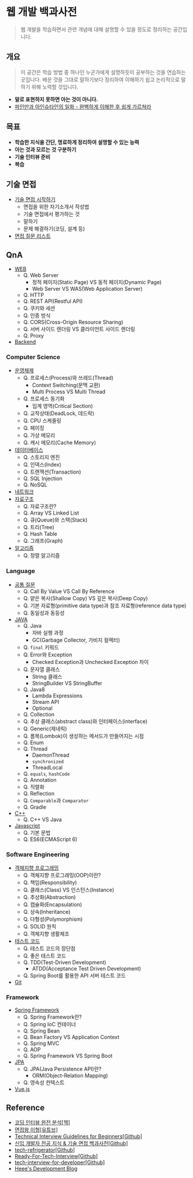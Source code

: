 # 웹 개발 백과사전
> 웹 개발을 학습하면서 관련 개념에 대해 설명할 수 있을 정도로 정리하는 공간입니다.


## 개요
> 이 공간은 학습 방법 중 하나인 누군가에게 설명하듯이 공부하는 것을 연습하는 곳입니다. 배운 것을 그대로 말하기보다 정리하여 이해하기 쉽고 논리적으로 말하기 위해 노력할 것입니다.

- **말로 표현하지 못하면 아는 것이 아니다.**
- [파인만과 아인슈타인의 일화 - 완벽하게 이해한 후 쉽게 가르쳐라](http://m.blog.daum.net/kdh5029/8289311?tp_nil_a=1)


## 목표
- **학습한 지식을 간단, 명료하게 정리하여 설명할 수 있는 능력**
- **아는 것과 모르는 것 구분하기**
- **기술 인터뷰 준비**
- **복습**


## 기술 면접
- [기술 면접 시작하기](https://github.com/CODEMCD/tech-speaking-for-web-developer/blob/master/Tech-Interview/Tech-Interview-start.md)
    - 면접을 위한 자기소개서 작성법
    - 기술 면접에서 평가하는 것
    - 말하기
    - 문제 해결하기(코딩, 설계 등)
- [면접 질문 리스트](https://github.com/CODEMCD/tech-speaking-for-web-developer/blob/master/Tech-Interview/Interview-Question-List.md)


## QnA
- [WEB](https://github.com/CODEMCD/technical-interview-speaking/blob/master/WEB/README.md)
    - Q. Web Server
        - 정적 페이지(Static Page) VS 동적 페이지(Dynamic Page)
        - Web Server VS WAS(Web Application Server)
    - Q. HTTP
    - Q. REST API(Restful API)
    - Q. 쿠키와 세션
    - Q. 인증 방식    
    - Q. CORS(Cross-Origin Resource Sharing)
    - Q. 서버 사이드 렌더링 VS 클라이언트 사이드 렌더링
    - Q. Proxy
- [Backend](https://github.com/CODEMCD/tech-speaking-for-web-developer/blob/master/Backend/README.md)

### Computer Science
- [운영체제](https://github.com/CODEMCD/technical-interview-speaking/blob/master/OS/README.md)
    - Q. 프로세스(Process)와 쓰레드(Thread)
        - Context Switching(문맥 교환)
        - Multi Process VS Multi Thread
    - Q. 프로세스 동기화
        - 임계 영역(Critical Section)
    - Q. 교착상태(DeadLock, 데드락)
    - Q. CPU 스케줄링
    - Q. 페이징
    - Q. 가상 메모리
    - Q. 캐시 메모리(Cache Memory)
- [데이터베이스](https://github.com/CODEMCD/technical-interview-speaking/blob/master/Database/README.md)
    - Q. 스토리지 엔진
    - Q. 인덱스(Index)
    - Q. 트랜잭션(Transaction)
    - Q. SQL Injection
    - Q. NoSQL
- [네트워크](https://github.com/CODEMCD/tech-speaking-for-web-developer/blob/master/Network/README.md)
- [자료구조](https://github.com/CODEMCD/technical-interview-speaking/blob/master/DataStructure/README.md)
    - Q. 자료구조란?
    - Q. Array VS Linked List
    - Q. 큐(Queue)와 스택(Stack)
    - Q. 트리(Tree)
    - Q. Hash Table
    - Q. 그래프(Graph)
- [알고리즘](https://github.com/CODEMCD/technical-interview-speaking/blob/master/Algorithm/README.md)
    - Q. 정렬 알고리즘

### Language
- [공통 질문](https://github.com/CODEMCD/technical-interview-speaking/blob/master/LanguageCommon/README.md)
    - Q. Call By Value VS Call By Reference
    - Q. 얕은 복사(Shallow Copy) VS 깊은 복사(Deep Copy)
    - Q. 기본 자료형(primitive data type)과 참조 자료형(reference data type)
    - Q. 동일성과 동등성
- [JAVA](https://github.com/CODEMCD/technical-interview-speaking/blob/master/JAVA/README.md)
    - Q. Java
        - 자바 실행 과정
        - GC(Garbage Collector, 가비지 컬렉터)
    - Q. `final` 키워드
    - Q. Error와 Exception
        - Checked Exception과 Unchecked Exception 차이
    - Q. 문자열 클래스
        - String 클래스
        - StringBuilder VS StringBuffer
    - Q. Java8
        - Lambda Expressions
        - Stream API
        - Optional
    - Q. Collection
    - Q. 추상 클래스(abstract class)와 인터페이스(interface)
    - Q. Generic(제네릭)
    - Q. 롬복(Lombok)이 생성하는 메서드가 만들어지는 시점
    - Q. Enum
    - Q. Thread
        - DaemonThread
        - `synchronized`
        - ThreadLocal
    - Q. `equals`, `hashCode`
    - Q. Annotation
    - Q. 직렬화
    - Q. Reflection
    - Q. `Comparable`과 `Comparator`
    - Q. Gradle
- [C++](https://github.com/CODEMCD/tech-speaking-for-web-developer/blob/master/CPP/README.md)
    - Q. C++ VS Java
- [Javascript](https://github.com/CODEMCD/technical-interview-speaking/blob/master/Javascript/README.md)
    - Q. 기본 문법
    - Q. ES6(ECMAScript 6)

### Software Engineering
- [객체지향 프로그래밍](https://github.com/CODEMCD/technical-interview-speaking/blob/master/OOP/README.md)
    - Q. 객체지향 프로그래밍(OOP)이란?
    - Q. 책임(Responsibility)
    - Q. 클래스(Class) VS 인스턴스(Instance)
    - Q. 추상화(Abstraction)
    - Q. 캡슐화(Encapsulation)
    - Q. 상속(Inheritance)
    - Q. 다형성(Polymorphism)
    - Q. SOLID 원칙
    - Q. 객체지향 생활체조
- [테스트 코드](https://github.com/CODEMCD/tech-speaking-for-web-developer/blob/master/TestCode/README.md)
    - Q. 테스트 코드의 장단점
    - Q. 좋은 테스트 코드
    - Q. TDD(Test-Driven Development)
         - ATDD(Acceptance Test Driven Development)
    - Q. Spring Boot를 활용한 API 서버 테스트 코드
- [Git]()

### Framework
- [Spring Framework](https://github.com/CODEMCD/technical-interview-speaking/blob/master/SpringFramework/README.md)
    - Q. Spring Framework란?
    - Q. Spring IoC 컨테이너
    - Q. Spring Bean
    - Q. Bean Factory VS Application Context
    - Q. Spring MVC
    - Q. AOP
    - Q. Spring Framework VS Spring Boot
- [JPA](https://github.com/CODEMCD/tech-speaking-for-web-developer/blob/master/JPA/README.md)
    - Q. JPA(Java Persistence API)란?
        - ORM(Object-Relation Mapping)
    - Q. 영속성 컨텍스트
- [Vue.js]()


## Reference
- [코딩 인터뷰 완전 분석[책]](http://www.kyobobook.co.kr/product/detailViewKor.laf?ejkGb=KOR&mallGb=KOR&barcode=9788966263080&orderClick=LAG&Kc=)
- [면접왕 이형[유튜브]](https://www.youtube.com/channel/UCp-C7mtkuOw6q8E1Uc2NVpQ)
- [Technical Interview Guidelines for Beginners[Github]](https://github.com/JaeYeopHan/Interview_Question_for_Beginner)
- [신입 개발자 전공 지식 & 기술 면접 백과사전[Github]](https://github.com/gyoogle/tech-interview-for-developer)
- [tech-refrigerator[Github]](https://github.com/GimunLee/tech-refrigerator)
- [Ready-For-Tech-Interview[Github]](https://github.com/WooVictory/Ready-For-Tech-Interview)
- [tech-interview-for-developer[Github]](https://github.com/Conatuseus/tech-interview-for-developer)
- [Heee's Development Blog](https://gmlwjd9405.github.io/)